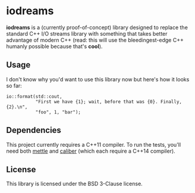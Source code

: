 # iodreams

**iodreams** is a (currently proof-of-concept) library designed to replace the
standard C++ I/O streams library with something that takes better advantage of
modern C++ (read: this will use the bleedingest-edge C++ humanly possible
because that's **cool**).

## Usage

I don't know why you'd want to use this library now but here's how it looks so
far:

```
io::format(std::cout,
           "First we have {1}; wait, before that was {0}. Finally, {2}.\n",
           "foo", 1, "bar");

```

## Dependencies

This project currently requires a C++11 compiler. To run the tests, you'll need
both [mettle](https://github.com/jimporter/mettle) and
[caliber](https://github.com/jimporter/caliber) (which each require a C++14
compiler).

## License

This library is licensed under the BSD 3-Clause license.
